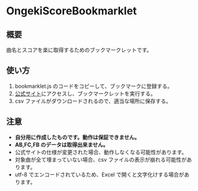 # OngekiScoreBookmarklet

## 概要

曲名とスコアを楽に取得するためのブックマークレットです。

## 使い方

1. bookmarklet.js のコードをコピーして、ブックマークに登録する。
2. [公式サイト](https://ongeki-net.com/ongeki-mobile/home/ratingTargetMusic/)にアクセスし、ブックマークレットを実行する。
3. csv ファイルがダウンロードされるので、適当な場所に保存する。

## 注意

- **自分用に作成したものです。動作は保証できません。**
- **AB,FC,FB のデータは取得出来ません。**
- 公式サイトの仕様が変更された場合、動作しなくなる可能性があります。
- 対象曲が全て埋まっていない場合、csv ファイルの表示が崩れる可能性があります。
- utf-8 でエンコードされているため、Excel で開くと文字化けする場合があります。
